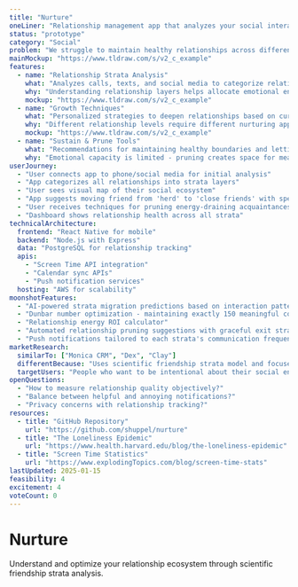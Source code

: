 ```yaml
---
title: "Nurture"
oneLiner: "Relationship management app that analyzes your social interactions to help grow, sustain, and prune relationships across different friendship strata"
status: "prototype"
category: "Social"
problem: "We struggle to maintain healthy relationships across different social circles. Without understanding the natural layers of friendship, we either neglect important connections or invest energy in relationships that don't align with our capacity or values."
mainMockup: "https://www.tldraw.com/s/v2_c_example"
features:
  - name: "Relationship Strata Analysis"
    what: "Analyzes calls, texts, and social media to categorize relationships into layers: 250 acquaintances, herd, friends, close friends, inner circle, and intimate partners/offspring"
    why: "Understanding relationship layers helps allocate emotional energy appropriately"
    mockup: "https://www.tldraw.com/s/v2_c_example"
  - name: "Growth Techniques"
    what: "Personalized strategies to deepen relationships based on current strata position"
    why: "Different relationship levels require different nurturing approaches"
    mockup: "https://www.tldraw.com/s/v2_c_example"
  - name: "Sustain & Prune Tools"
    what: "Recommendations for maintaining healthy boundaries and letting go of draining relationships"
    why: "Emotional capacity is limited - pruning creates space for meaningful connections"
userJourney:
  - "User connects app to phone/social media for initial analysis"
  - "App categorizes all relationships into strata layers"
  - "User sees visual map of their social ecosystem"
  - "App suggests moving friend from 'herd' to 'close friends' with specific actions"
  - "User receives techniques for pruning energy-draining acquaintances"
  - "Dashboard shows relationship health across all strata"
technicalArchitecture:
  frontend: "React Native for mobile"
  backend: "Node.js with Express"
  data: "PostgreSQL for relationship tracking"
  apis:
    - "Screen Time API integration"
    - "Calendar sync APIs"
    - "Push notification services"
  hosting: "AWS for scalability"
moonshotFeatures:
  - "AI-powered strata migration predictions based on interaction patterns"
  - "Dunbar number optimization - maintaining exactly 150 meaningful connections"
  - "Relationship energy ROI calculator"
  - "Automated relationship pruning suggestions with graceful exit strategies"
  - "Push notifications tailored to each strata's communication frequency"
marketResearch:
  similarTo: ["Monica CRM", "Dex", "Clay"]
  differentBecause: "Uses scientific friendship strata model and focuses on individual's relationship capacity management"
  targetUsers: "People who want to be intentional about their social energy and relationship investments"
openQuestions:
  - "How to measure relationship quality objectively?"
  - "Balance between helpful and annoying notifications?"
  - "Privacy concerns with relationship tracking?"
resources:
  - title: "GitHub Repository"
    url: "https://github.com/shuppel/nurture"
  - title: "The Loneliness Epidemic"
    url: "https://www.health.harvard.edu/blog/the-loneliness-epidemic"
  - title: "Screen Time Statistics"
    url: "https://www.explodingTopics.com/blog/screen-time-stats"
lastUpdated: 2025-01-15
feasibility: 4
excitement: 4
voteCount: 0
---
```


# Nurture

Understand and optimize your relationship ecosystem through scientific friendship strata analysis.